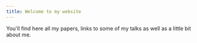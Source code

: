 ```yaml
---
title: Welcome to my website
---
```

You'll find here all my papers, links to some of my talks as well as a little bit about me.
